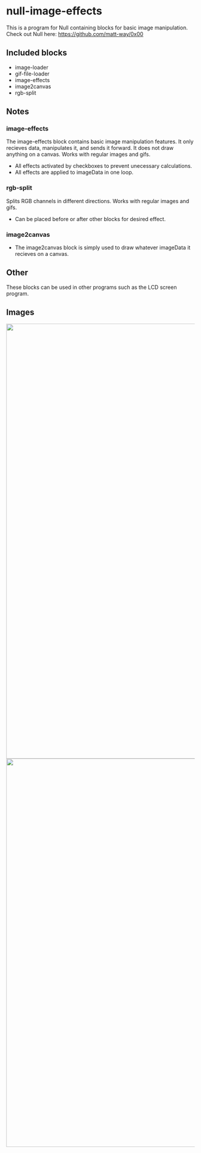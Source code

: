 # null-image-effects
This is a program for Null containing blocks for basic image manipulation. Check out Null here: https://github.com/matt-way/0x00

## Included blocks
- image-loader
- gif-file-loader
- image-effects
- image2canvas
- rgb-split

## Notes

### image-effects
The image-effects block contains basic image manipulation features. It only recieves data, manipulates it, and sends it forward. It does not draw anything on a canvas. Works with regular images and gifs.
- All effects activated by checkboxes to prevent unecessary calculations.
- All effects are applied to imageData in one loop. 

### rgb-split
Splits RGB channels in different directions. Works with regular images and gifs.
- Can be placed before or after other blocks for desired effect.

### image2canvas
- The image2canvas block is simply used to draw whatever imageData it recieves on a canvas.

## Other
These blocks can be used in other programs such as the LCD screen program.

## Images

<img width="1161" src="https://user-images.githubusercontent.com/22250686/161390879-7318566d-42ed-456d-b1a3-988cec6b59d4.png">

<img width="1037" src="https://user-images.githubusercontent.com/22250686/161390680-b422024e-f705-43cb-a143-49101405f422.png">


